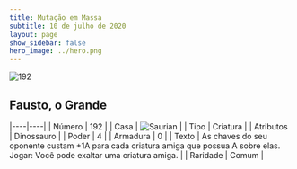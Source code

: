 ```yaml
---
title: Mutação em Massa
subtitle: 10 de julho de 2020
layout: page
show_sidebar: false
hero_image: ../hero.png
---
```


![192](https://cdn.keyforgegame.com/media/card_front/pt/479_192_RQX9WVRWQMW5_pt.png)

## Fausto, o Grande

|----|----|
| Número | 192 |
| Casa | ![Saurian](https://archonarcana.com/images/thumb/9/9e/Saurian_P.png/22px-Saurian_P.png "Sauro") |
| Tipo | Criatura |
| Atributos | Dinossauro |
| Poder | 4 |
| Armadura | 0 |
| Texto | As chaves do seu oponente custam +1A para cada criatura amiga que possua A sobre elas. Jogar: Você pode exaltar uma criatura amiga. |
| Raridade | Comum |
